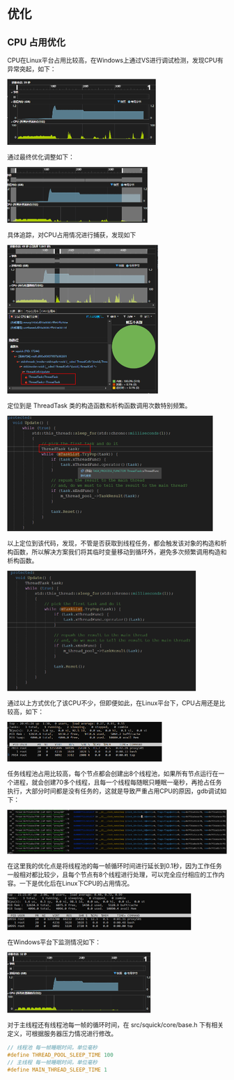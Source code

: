 # 优化


## CPU 占用优化

CPU在Linux平台占用比较高，在Windows上通过VS进行调试检测，发现CPU有异常突起，如下：

<img src="./images/optimize_0.png" alt="img" style="zoom: 50%;" />

通过最终优化调整如下：

<img src="./images/optimize_1.png" alt="img" style="zoom: 50%;" />

具体追踪，对CPU占用情况进行捕获，发现如下

<img src="./images/optimize_2.png" alt="img" style="zoom: 50%;" />

定位到是 ThreadTask 类的构造函数和析构函数调用次数特别频繁。

<img src="./images/optimize_3.png" alt="img" style="zoom: 50%;" />

以上定位到该代码，发现，不管是否获取到线程任务，都会触发该对象的构造和析构函数，所以解决方案我们将其临时变量移动到循环外，避免多次频繁调用构造和析构函数。

<img src="./images/optimize_4.png" alt="img" style="zoom: 50%;" />

通过以上方式优化了该CPU不少，但即便如此，在Linux平台下，CPU占用还是比较高，如下：

<img src="./images/optimize_5.png" alt="img" style="zoom: 50%;" />


任务线程池占用比较高，每个节点都会创建出8个线程池，如果所有节点运行在一个进程，就会创建70多个线程，且每一个线程每随眠只睡眠一毫秒，再抢占任务执行，大部分时间都是没有任务的，这就是导致严重占用CPU的原因，gdb调试如下：

<img src="./images/optimize_6.png" alt="img" style="zoom: 50%;" />

在这里我的优化点是将线程池的每一帧循环时间进行延长到0.1秒，因为工作任务一般相对都比较少，且每个节点有8个线程进行处理，可以完全应付相应的工作内容。一下是优化后在Linux下CPU的占用情况。


<img src="./images/optimize_7.png" alt="img" style="zoom: 50%;" />


在Windows平台下监测情况如下：


<img src="./images/optimize_8.png" alt="img" style="zoom: 50%;" />

对于主线程还有线程池每一帧的循环时间，在 src/squick/core/base.h 下有相关定义，可根据服务器压力情况进行修改。

```c++
// 线程池 每一帧睡眠时间，单位毫秒
#define THREAD_POOL_SLEEP_TIME 100
// 主线程 每一帧睡眠时间，单位毫秒
#define MAIN_THREAD_SLEEP_TIME 1
```


